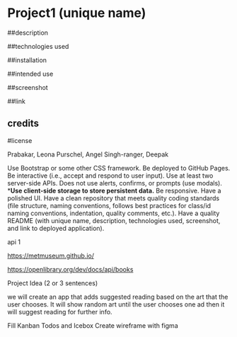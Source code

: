 # Project1 (unique name)

##description 

##technologies used

##installation

##intended use

##screenshot

##link

## credits

#license

Prabakar, Leona
Purschel, Angel
Singh-ranger, Deepak

Use Bootstrap or some other CSS framework.
Be deployed to GitHub Pages.
Be interactive (i.e., accept and respond to user input).
Use at least two server-side APIs.
Does not use alerts, confirms, or prompts (use modals).
***Use client-side storage to store persistent data.**
Be responsive.
Have a polished UI.
Have a clean repository that meets quality coding standards (file structure, naming conventions, follows best practices for class/id naming conventions, indentation, quality comments, etc.).
Have a quality README (with unique name, description, technologies used, screenshot, and link to deployed application).















api 1

https://metmuseum.github.io/

https://openlibrary.org/dev/docs/api/books

Project Idea (2 or 3 sentences)

we will create an app that adds suggested reading based on the art that the user chooses. It will show random art until the user chooses one ad then it will suggest reading for further info.

Fill Kanban Todos and Icebox
Create wireframe with figma
